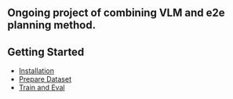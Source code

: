 ## Ongoing project of combining VLM and e2e planning method.



## Getting Started

- [Installation](docs/install.md)
- [Prepare Dataset](docs/prepare_dataset.md)
- [Train and Eval](docs/train_eval.md)

